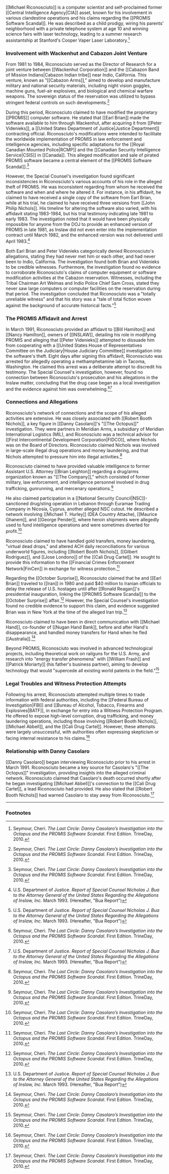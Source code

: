 [[Michael Riconosciuto]] is a computer scientist and self-proclaimed former [[Central Intelligence Agency|CIA]] asset, known for his involvement in various clandestine operations and his claims regarding the [[PROMIS Software Scandal]]. He was described as a child prodigy, wiring his parents' neighborhood with a private telephone system at age 10 and winning science fairs with laser technology, leading to a summer research assistantship at Stanford's Cooper Vaper Laser Laboratory.[^1]

### Involvement with Wackenhut and Cabazon Joint Venture

From 1981 to 1984, Riconosciuto served as the Director of Research for a joint venture between [[Wackenhut Corporation]] and the [[Cabazon Band of Mission Indians|Cabazon Indian tribe]] near Indio, California. This venture, known as "[[Cabazon Arms]]," aimed to develop and manufacture military and national security materials, including night vision goggles, machine guns, fuel-air explosives, and biological and chemical warfare weapons. The sovereign status of the reservation was utilized to bypass stringent federal controls on such developments.[^1]

During this period, Riconosciuto claimed to have modified the proprietary [[PROMIS]] computer software. He stated that [[Earl Brian]] made the software available to him through Wackenhut, after acquiring it from [[Peter Videnieks]], a [[United States Department of Justice|Justice Department]] contracting official. Riconosciuto's modifications were intended to facilitate the worldwide implementation of PROMIS in law enforcement and intelligence agencies, including specific adaptations for the [[Royal Canadian Mounted Police|RCMP]] and the [[Canadian Security Intelligence Service|CSIS]] in [[Canada]]. This alleged modification and sale of pirated PROMIS software became a central element of the [[PROMIS Software Scandal]].[^1]

However, the Special Counsel's investigation found significant inconsistencies in Riconosciuto's various accounts of his role in the alleged theft of PROMIS. He was inconsistent regarding from whom he received the software and when and where he altered it. For instance, in his affidavit, he claimed to have received a single copy of the software from Earl Brian, while at his trial, he claimed to have received three versions from [[John Philip Nichols]]. His timeline for altering the software also varied, with his affidavit stating 1983-1984, but his trial testimony indicating late 1981 to early 1983. The investigation noted that it would have been physically impossible for anyone from the DOJ to provide an enhanced version of PROMIS in late 1981, as Inslaw did not even enter into the implementation contract until March 1982, and the enhanced version was not delivered until April 1983.[^2]

Both Earl Brian and Peter Videnieks categorically denied Riconosciuto's allegations, stating they had never met him or each other, and had never been to Indio, California. The investigation found both Brian and Videnieks to be credible witnesses. Furthermore, the investigation found no evidence to corroborate Riconosciuto's claims of computer equipment or software modification activities at the Cabazon reservation. Witnesses, including the Tribal Chairman Art Welmas and Indio Police Chief Sam Cross, stated they never saw large computers or computer facilities on the reservation during that period. The investigation concluded that Riconosciuto was a "totally unreliable witness" and that his story was a "tale of total fiction woven against the background of accurate historical facts."[^2]

### The PROMIS Affidavit and Arrest

In March 1991, Riconosciuto provided an affidavit to [[Bill Hamilton]] and [[Nancy Hamilton]], owners of [[INSLAW]], detailing his role in modifying PROMIS and alleging that [[Peter Videnieks]] attempted to dissuade him from cooperating with a [[United States House of Representatives Committee on the Judiciary|House Judiciary Committee]] investigation into the software's theft. Eight days after signing this affidavit, Riconosciuto was arrested for allegedly operating a methamphetamine lab in Tacoma, Washington. He claimed this arrest was a deliberate attempt to discredit his testimony. The Special Counsel's investigation, however, found no connection between Riconosciuto's prosecution and his allegations in the Inslaw matter, concluding that the drug case began as a local investigation and the evidence against him was overwhelming.[^1][^2]

### Connections and Allegations

Riconosciuto's network of connections and the scope of his alleged activities are extensive. He was closely associated with [[Robert Booth Nichols]], a key figure in [[Danny Casolaro]]'s "[[The Octopus]]" investigation. They were partners in Meridian Arms, a subsidiary of Meridian International Logistics (MIL), and Riconosciuto was a technical advisor for [[First Intercontinental Development Corporation|FIDCO]], where Nichols was on the Board of Directors. Riconosciuto claimed Nichols was involved in large-scale illegal drug operations and money laundering, and that Nichols attempted to pressure him into illegal activities.[^1]

Riconosciuto claimed to have provided valuable intelligence to former Assistant U.S. Attorney [[Brian Leighton]] regarding a drug/arms organization known as "[[The Company]]," which consisted of former military, law enforcement, and intelligence personnel involved in drug trafficking, gunrunning, and mercenary operations.[^1]

He also claimed participation in a [[National Security Council|NSC]]-sanctioned drug/sting operation in Lebanon through Euramae Trading Company in Nicosia, Cyprus, another alleged NSC cutout. He described a network involving [[Michael T. Hurley]] (DEA Country Attache), [[Maurice Ghanem]], and [[George Pender]], where heroin shipments were allegedly used to fund intelligence operations and were sometimes diverted for profit.[^1]

Riconosciuto claimed to have handled gold transfers, money laundering, "virtual dead drops," and altered ACH daily reconciliations for various underworld figures, including [[Robert Booth Nichols]], [[Gilbert Rodriguez]], and [[Jose Londono]] of the [[Cali Drug Cartel]]. He sought to provide this information to the [[Financial Crimes Enforcement Network|FinCen]] in exchange for witness protection.[^1]

Regarding the [[October Surprise]], Riconosciuto claimed that he and [[Earl Brian]] traveled to [[Iran]] in 1980 and paid $40 million to Iranian officials to delay the release of U.S. hostages until after [[Ronald Reagan]]'s presidential inauguration, linking the [[PROMIS Software Scandal]] to the [[October Surprise]] affair.[^1] However, the Special Counsel's investigation found no credible evidence to support this claim, and evidence suggested Brian was in New York at the time of the alleged Iran trip.[^2]

Riconosciuto claimed to have been in direct communication with [[Michael Hand]], co-founder of [[Nugan Hand Bank]], before and after Hand's disappearance, and handled money transfers for Hand when he fled [[Australia]].[^1]

Beyond PROMIS, Riconosciuto was involved in advanced technological projects, including theoretical work on railguns for the U.S. Army, and research into "energy transfer phenomena" with [[William Frash]] and [[Patrick Moriarty]] (his father's business partner), aiming to develop technology that would "supercede all existing world patents in the field."[^1]

### Legal Troubles and Witness Protection Attempts

Following his arrest, Riconosciuto attempted multiple times to trade information with federal authorities, including the [[Federal Bureau of Investigation|FBI]] and [[Bureau of Alcohol, Tobacco, Firearms and Explosives|BATF]], in exchange for entry into a Witness Protection Program. He offered to expose high-level corruption, drug trafficking, and money laundering operations, including those involving [[Robert Booth Nichols]], [[Michael Abbell]], and the [[Cali Drug Cartel]]. However, these attempts were largely unsuccessful, with authorities often expressing skepticism or facing internal resistance to his claims.[^1]

### Relationship with Danny Casolaro

[[Danny Casolaro]] began interviewing Riconosciuto prior to his arrest in March 1991. Riconosciuto became a key source for Casolaro's "[[The Octopus]]" investigation, providing insights into the alleged criminal network. Riconosciuto claimed that Casolaro's death occurred shortly after he began investigating [[Michael Abbell]]'s connection to the [[Cali Drug Cartel]], a lead Riconosciuto had provided. He also stated that [[Robert Booth Nichols]] had warned Casolaro to stay away from Riconosciuto.[^1]

---
### Footnotes
[^1]: Seymour, Cheri. *The Last Circle: Danny Casolaro’s Investigation into the Octopus and the PROMIS Software Scandal*. First Edition. TrineDay, 2010.
[^2]: U.S. Department of Justice. *Report of Special Counsel Nicholas J. Bua to the Attorney General of the United States Regarding the Allegations of Inslaw, Inc.* March 1993. (Hereafter, "Bua Report")